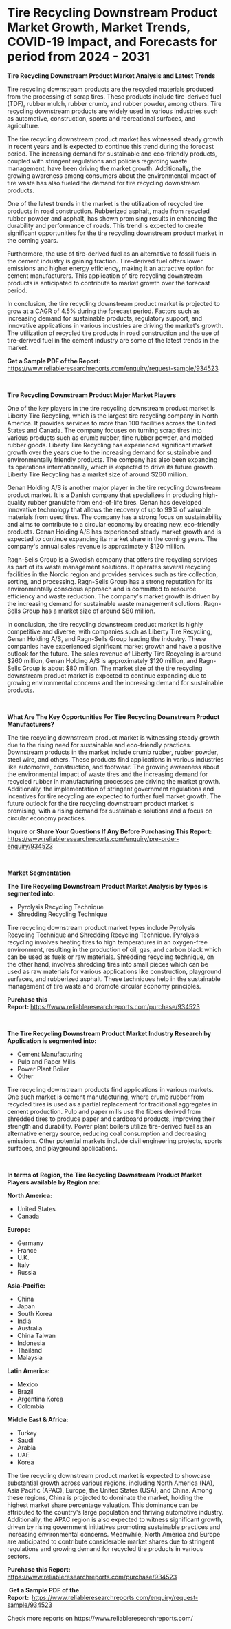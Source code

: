 <p><h1>Tire Recycling Downstream Product Market Growth, Market Trends, COVID-19 Impact, and Forecasts for period from 2024 - 2031</h1></p><p><strong>Tire Recycling Downstream Product Market Analysis and Latest Trends</strong></p>
<p><p>Tire recycling downstream products are the recycled materials produced from the processing of scrap tires. These products include tire-derived fuel (TDF), rubber mulch, rubber crumb, and rubber powder, among others. Tire recycling downstream products are widely used in various industries such as automotive, construction, sports and recreational surfaces, and agriculture.</p><p>The tire recycling downstream product market has witnessed steady growth in recent years and is expected to continue this trend during the forecast period. The increasing demand for sustainable and eco-friendly products, coupled with stringent regulations and policies regarding waste management, have been driving the market growth. Additionally, the growing awareness among consumers about the environmental impact of tire waste has also fueled the demand for tire recycling downstream products.</p><p>One of the latest trends in the market is the utilization of recycled tire products in road construction. Rubberized asphalt, made from recycled rubber powder and asphalt, has shown promising results in enhancing the durability and performance of roads. This trend is expected to create significant opportunities for the tire recycling downstream product market in the coming years.</p><p>Furthermore, the use of tire-derived fuel as an alternative to fossil fuels in the cement industry is gaining traction. Tire-derived fuel offers lower emissions and higher energy efficiency, making it an attractive option for cement manufacturers. This application of tire recycling downstream products is anticipated to contribute to market growth over the forecast period.</p><p>In conclusion, the tire recycling downstream product market is projected to grow at a CAGR of 4.5% during the forecast period. Factors such as increasing demand for sustainable products, regulatory support, and innovative applications in various industries are driving the market's growth. The utilization of recycled tire products in road construction and the use of tire-derived fuel in the cement industry are some of the latest trends in the market.</p></p>
<p><strong>Get a Sample PDF of the Report:&nbsp;</strong> <a href="https://www.reliableresearchreports.com/enquiry/request-sample/934523">https://www.reliableresearchreports.com/enquiry/request-sample/934523</a></p>
<p>&nbsp;</p>
<p><strong>Tire Recycling Downstream Product Major Market Players</strong></p>
<p><p>One of the key players in the tire recycling downstream product market is Liberty Tire Recycling, which is the largest tire recycling company in North America. It provides services to more than 100 facilities across the United States and Canada. The company focuses on turning scrap tires into various products such as crumb rubber, fine rubber powder, and molded rubber goods. Liberty Tire Recycling has experienced significant market growth over the years due to the increasing demand for sustainable and environmentally friendly products. The company has also been expanding its operations internationally, which is expected to drive its future growth. Liberty Tire Recycling has a market size of around $260 million.</p><p>Genan Holding A/S is another major player in the tire recycling downstream product market. It is a Danish company that specializes in producing high-quality rubber granulate from end-of-life tires. Genan has developed innovative technology that allows the recovery of up to 99% of valuable materials from used tires. The company has a strong focus on sustainability and aims to contribute to a circular economy by creating new, eco-friendly products. Genan Holding A/S has experienced steady market growth and is expected to continue expanding its market share in the coming years. The company's annual sales revenue is approximately $120 million.</p><p>Ragn-Sells Group is a Swedish company that offers tire recycling services as part of its waste management solutions. It operates several recycling facilities in the Nordic region and provides services such as tire collection, sorting, and processing. Ragn-Sells Group has a strong reputation for its environmentally conscious approach and is committed to resource efficiency and waste reduction. The company's market growth is driven by the increasing demand for sustainable waste management solutions. Ragn-Sells Group has a market size of around $80 million.</p><p>In conclusion, the tire recycling downstream product market is highly competitive and diverse, with companies such as Liberty Tire Recycling, Genan Holding A/S, and Ragn-Sells Group leading the industry. These companies have experienced significant market growth and have a positive outlook for the future. The sales revenue of Liberty Tire Recycling is around $260 million, Genan Holding A/S is approximately $120 million, and Ragn-Sells Group is about $80 million. The market size of the tire recycling downstream product market is expected to continue expanding due to growing environmental concerns and the increasing demand for sustainable products.</p></p>
<p>&nbsp;</p>
<p><strong>What Are The Key Opportunities For Tire Recycling Downstream Product Manufacturers?</strong></p>
<p><p>The tire recycling downstream product market is witnessing steady growth due to the rising need for sustainable and eco-friendly practices. Downstream products in the market include crumb rubber, rubber powder, steel wire, and others. These products find applications in various industries like automotive, construction, and footwear. The growing awareness about the environmental impact of waste tires and the increasing demand for recycled rubber in manufacturing processes are driving the market growth. Additionally, the implementation of stringent government regulations and incentives for tire recycling are expected to further fuel market growth. The future outlook for the tire recycling downstream product market is promising, with a rising demand for sustainable solutions and a focus on circular economy practices.</p></p>
<p><strong>Inquire or Share Your Questions If Any Before Purchasing This Report:</strong> <a href="https://www.reliableresearchreports.com/enquiry/pre-order-enquiry/934523">https://www.reliableresearchreports.com/enquiry/pre-order-enquiry/934523</a></p>
<p>&nbsp;</p>
<p><strong>Market Segmentation</strong></p>
<p><strong>The Tire Recycling Downstream Product Market Analysis by types is segmented into:</strong></p>
<p><ul><li>Pyrolysis Recycling Technique</li><li>Shredding Recycling Technique</li></ul></p>
<p><p>Tire recycling downstream product market types include Pyrolysis Recycling Technique and Shredding Recycling Technique. Pyrolysis recycling involves heating tires to high temperatures in an oxygen-free environment, resulting in the production of oil, gas, and carbon black which can be used as fuels or raw materials. Shredding recycling technique, on the other hand, involves shredding tires into small pieces which can be used as raw materials for various applications like construction, playground surfaces, and rubberized asphalt. These techniques help in the sustainable management of tire waste and promote circular economy principles.</p></p>
<p><strong>Purchase this Report:&nbsp;</strong><a href="https://www.reliableresearchreports.com/purchase/934523">https://www.reliableresearchreports.com/purchase/934523</a></p>
<p>&nbsp;</p>
<p><strong>The Tire Recycling Downstream Product Market Industry Research by Application is segmented into:</strong></p>
<p><ul><li>Cement Manufacturing</li><li>Pulp and Paper Mills</li><li>Power Plant Boiler</li><li>Other</li></ul></p>
<p><p>Tire recycling downstream products find applications in various markets. One such market is cement manufacturing, where crumb rubber from recycled tires is used as a partial replacement for traditional aggregates in cement production. Pulp and paper mills use the fibers derived from shredded tires to produce paper and cardboard products, improving their strength and durability. Power plant boilers utilize tire-derived fuel as an alternative energy source, reducing coal consumption and decreasing emissions. Other potential markets include civil engineering projects, sports surfaces, and playground applications.</p></p>
<p>&nbsp;</p>
<p><strong>In terms of Region, the Tire Recycling Downstream Product Market Players available by Region are:</strong></p>
<p>
    <p> <strong> North America: </strong>
        <ul>
            <li>United States</li>
            <li>Canada</li>
        </ul>
        </p> 
    <p> <strong> Europe: </strong>
        <ul>
            <li>Germany</li>
            <li>France</li>
            <li>U.K.</li>
            <li>Italy</li>
            <li>Russia</li>
        </ul>
        </p> 
    <p> <strong> Asia-Pacific: </strong>
        <ul>
            <li>China</li>
            <li>Japan</li>
            <li>South Korea</li>
            <li>India</li>
            <li>Australia</li>
            <li>China Taiwan</li>
            <li>Indonesia</li>
            <li>Thailand</li>
            <li>Malaysia</li>
        </ul>
        </p> 
    <p> <strong> Latin America: </strong>
        <ul>
            <li>Mexico</li>
            <li>Brazil</li>
            <li>Argentina Korea</li>
            <li>Colombia</li>
        </ul>
        </p> 
    <p> <strong> Middle East & Africa: </strong>
        <ul>
            <li>Turkey</li>
            <li>Saudi</li>
            <li>Arabia</li>
            <li>UAE</li>
            <li>Korea</li>
        </ul>
    </p>
    </p>
<p><p>The tire recycling downstream product market is expected to showcase substantial growth across various regions, including North America (NA), Asia Pacific (APAC), Europe, the United States (USA), and China. Among these regions, China is projected to dominate the market, holding the highest market share percentage valuation. This dominance can be attributed to the country's large population and thriving automotive industry. Additionally, the APAC region is also expected to witness significant growth, driven by rising government initiatives promoting sustainable practices and increasing environmental concerns. Meanwhile, North America and Europe are anticipated to contribute considerable market shares due to stringent regulations and growing demand for recycled tire products in various sectors.</p></p>
<p><strong>Purchase this Report: </strong><a href="https://www.reliableresearchreports.com/purchase/934523">https://www.reliableresearchreports.com/purchase/934523</a></p>
<p>&nbsp;<strong>Get a Sample PDF of the Report:&nbsp;&nbsp;</strong><a href="https://www.reliableresearchreports.com/enquiry/request-sample/934523">https://www.reliableresearchreports.com/enquiry/request-sample/934523</a></p>
<p><strong></strong></p>
<p>Check more reports on https://www.reliableresearchreports.com/</p>